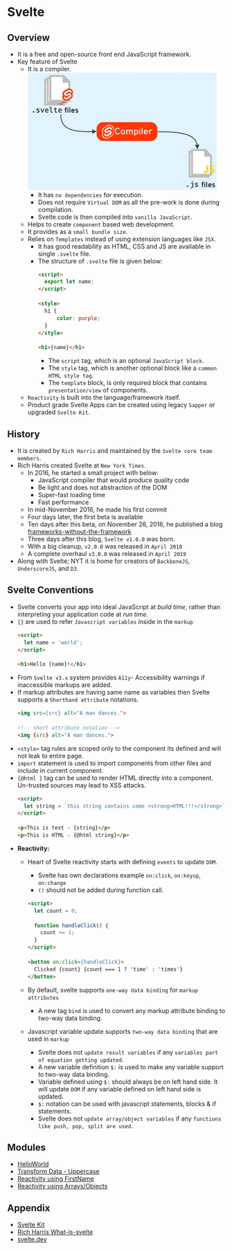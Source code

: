# Svelte

## Overview
- It is a free and open-source front end JavaScript framework.
- Key feature of Svelte
  - It is a compiler.
    ![](./01-Images/01-Compiler.png) 
    - It has `no dependencies` for execution.
    - Does not require `Virtual DOM` as all the pre-work is done during compilation.
    - Svelte code is then compiled into `vanilla JavaScript`.
  - Helps to create `component` based web development.
  - It provides as a `small bundle size`.
  - Relies on `Templates` instead of using extension languages like `JSX`.
    - It has good readability as HTML, CSS and JS are available in single `.svelte` file.
    - The structure of `.svelte` file is given below:
      ```markdown
      <script>
        export let name;
      </script>

      <style>	
        h1 {
            color: purple;
        }
      </style>

      <h1>{name}</h1>
      ```
      - The `script` tag, which is an optional `JavaScript block`.
      - The `style` tag, which is another optional block like a `common HTML style tag`.
      - The `template` block, is only required block that contains `presentation/view` of components.
  - `Reactivity` is built into the language/framework itself.
  - Product grade Svelte Apps can be created using legacy `Sapper` or upgraded `Svelte Kit`.

## History
- It is created by `Rich Harris` and maintained by the `Svelte core team members`.
- Rich Harris created Svelte at `New York Times`. 
  - In 2016, he started a small project with below:
    - JavaScript compiler that would produce quality code
    - Be light and does not abstraction of the DOM
    - Super-fast loading time 
    - Fast performance
  - In mid-November 2016, he made his first commit
  - Four days later, the first beta is available
  - Ten days after this beta, on November 26, 2016, he published a blog [frameworks-without-the-framework](https://svelte.dev/blog/frameworks-without-the-framework)
  - Three days after this blog, `Svelte v1.0.0` was born.
  - With a big cleanup, `v2.0.0` was released in `April 2018`
  - A complete overhaul `v3.0.0` was released in `April 2019`
- Along with Svelte; NYT it is home for creators of `BackboneJS`, `UnderscoreJS`, and `D3`.

## Svelte Conventions
- Svelte converts your app into ideal JavaScript at *build time*, rather than interpreting your application code at *run time*.
- `{}` are used to refer `Javascript variables` inside in the `markup`
  ```markdown
  <script>
    let name = 'world';
  </script>

  <h1>Hello {name}!</h1>
  ```
- From `Svelte v3.x` system provides `A11y`- Accessibility warnings if inaccessible markups are added.
- If markup attributes are having same name as variables then Svelte supports a `Shorthand attribute` notations.
  ```markdown
  <img src={src} alt="A man dances.">

  <!-- short attribute notation -->
  <img {src} alt="A man dances.">
  ```
- `<style>` tag rules are scoped only to the component its defined and will not leak to entire page.
- `import` statement is used to import components from other files and include in current component.
- `{@html }` tag can be used to render HTML directly into a component. Un-trusted sources may lead to XSS attacks.
  ```markdown
  <script>
	let string = `this string contains some <strong>HTML!!!</strong>`;
  </script>

  <p>This is text - {string}</p>
  <p>This is HTML - {@html string}</p>
  ``` 
- **Reactivity:**
  - Heart of Svelte reactivity starts with defining `events` to update `DOM`. 
    - Svelte has own declarations example `on:click`, `on:keyup`, `on:change` 
    - `()` should not be added during function call.
    ```markdown
    <script>
      let count = 0;

      function handleClick() {
        count += 1;
      }
    </script>

    <button on:click={handleClick}>
      Clicked {count} {count === 1 ? 'time' : 'times'}
    </button>
    ```
    
  - By default, svelte supports `one-way data binding` for `markup attributes`
    - A new tag `bind` is used to convert any markup attribute binding to two-way data binding. 
  - Javascript variable update supports `two-way data binding` that are used in `markup`
    - Svelte does not `update result variables` if any `variables part of equation getting updated`. 
    - A new variable definition `$:` is used to make any variable support to two-way data binding.
    - Variable defined using `$:` should always be on left hand side. It will update `DOM` if any variable defined on left hand side is updated.
    - `$:` notation can be used with javascript statements, blocks & if statements.
    - Svelte does not `update array/object variables` if any `functions like push, pop, split are used`.

## Modules
- [HelloWorld](https://svelte.dev/repl/845bbc7198b24deebd98c024acd2429f?version=3.37.0)
- [Transform Data - Uppercase](https://svelte.dev/repl/794ef3a55f1249938a0177c49f5bb217?version=3.37.0)
- [Reactivity using FirstName](https://svelte.dev/repl/093ea7c512104574ae008ba75bb2f1fd?version=3.37.0)
- [Reactivity using Arrays/Objects](https://svelte.dev/repl/159a76e0b35743b3b51c1a87b3886238?version=3.37.0)

## Appendix
- [Svelte Kit](https://svelte.dev/blog/whats-the-deal-with-sveltekit)
- [Rich Harris What-is-svelte](https://gist.github.com/Rich-Harris/0f910048478c2a6505d1c32185b61934)
- [svelte.dev](https://svelte.dev/tutorial/basics)